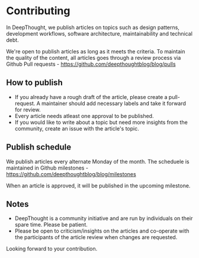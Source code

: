 # Contributing

In DeepThought, we publish articles on topics such as design patterns, development workflows, software architecture, maintainability and technical debt.

We're open to publish articles as long as it meets the criteria. To maintain the quality of the content, all articles goes through a review process via Github Pull requests - https://github.com/deepthoughtblog/blog/pulls

## How to publish

- If you already have a rough draft of the article, please create a pull-request. A maintainer should add necessary labels and take it forward for review.
- Every article needs atleast one approval to be published.
- If you would like to write about a topic but need more insights from the community, create an issue with the article's topic.

## Publish schedule

We publish articles every alternate Monday of the month. The scheduele is maintained in Github milestones - https://github.com/deepthoughtblog/blog/milestones

When an article is approved, it will be published in the upcoming milestone.

## Notes

- DeepThought is a community initiative and are run by individuals on their spare time. Please be patient.
- Please be open to criticism/insights on the articles and co-operate with the participants of the article review when changes are requested.

Looking forward to your contribution.
